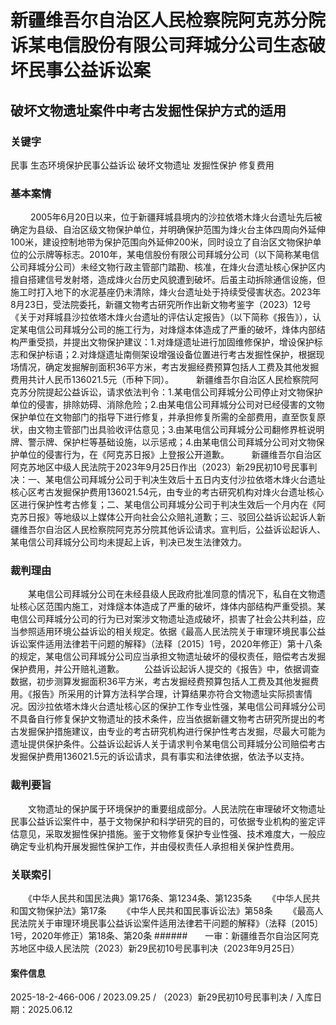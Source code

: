 # 新疆维吾尔自治区人民检察院阿克苏分院诉某电信股份有限公司拜城分公司生态破坏民事公益诉讼案
## 破坏文物遗址案件中考古发掘性保护方式的适用
### 关键字
民事 生态环境保护民事公益诉讼 破坏文物遗址 发掘性保护 修复费用
### 基本案情
　　    2005年6月20日以来，位于新疆拜城县境内的沙拉依塔木烽火台遗址先后被确定为县级、自治区级文物保护单位，并明确保护范围为烽火台主体四周向外延伸100米，建设控制地带为保护范围向外延伸200米，同时设立了自治区文物保护单位的公示牌等标志。2010年，某电信股份有限公司拜城分公司（以下简称某电信公司拜城分公司）未经文物行政主管部门踏勘、核准，在烽火台遗址核心保护区内擅自搭建信号发射塔，造成烽火台历史风貌遭到破坏。后虽主动拆除通信设施，但施工时打入地下的水泥基座仍未清除，烽火台遗址处于持续受侵害状态。2023年8月23日，受法院委托，新疆文物考古研究所作出新文物考鉴字（2023）12号《关于对拜城县沙拉依塔木烽火台遗址的评估认定报告》（以下简称《报告》），认定某电信公司拜城分公司的施工行为，对烽燧本体造成了严重的破坏，烽体内部结构严重受损，并提出文物保护建议：1.对烽燧遗址进行加固维修保护，增设保护标志和保护标语；2.对烽燧遗址南侧架设增强设备位置进行考古发掘性保护，根据现场情况，确定发掘解剖面积36平方米，考古发掘经费预算包括人工费及其他发掘费用共计人民币136021.5元（币种下同）。
　　    新疆维吾尔自治区人民检察院阿克苏分院提起公益诉讼，请求依法判令：1.某电信公司拜城分公司停止对文物保护单位的侵害，排除妨碍、消除危险；2.由某电信公司拜城分公司对已经侵害的文物保护单位在文物部门的指导下进行修复，并承担修复所需的全部费用，直至恢复原状，由文物主管部门出具验收评估意见；3.由某电信公司拜城分公司翻修界桩说明牌、警示牌、保护栏等基础设施，以示惩戒；4.由某电信公司拜城分公司对文物保护单位的侵害行为，在《阿克苏日报》上登报公开道歉。
　　     新疆维吾尔自治区阿克苏地区中级人民法院于2023年9月25日作出（2023）新29民初10号民事判决：一、某电信公司拜城分公司于判决生效后十五日内支付沙拉依塔木烽火台遗址核心区考古发掘保护费用136021.54元，由专业的考古研究机构对烽火台遗址核心区进行保护性考古修复；二、某电信公司拜城分公司于判决生效后一个月内在《阿克苏日报》等地级以上媒体公开向社会公众赔礼道歉；三、驳回公益诉讼起诉人新疆维吾尔自治区人民检察院阿克苏分院其他诉讼请求。宣判后，公益诉讼起诉人、某电信公司拜城分公司均未提起上诉，判决已发生法律效力。
### 裁判理由
　　某电信公司拜城分公司在未经县级人民政府批准同意的情况下，私自在文物遗址核心区范围内施工，对烽燧本体造成了严重的破坏，烽体内部结构严重受损。某电信公司拜城分公司的行为已对案涉文物遗址造成破坏，损害了社会公共利益，应当参照适用环境公益诉讼的相关规定。依据《最高人民法院关于审理环境民事公益诉讼案件适用法律若干问题的解释》（法释〔2015〕1号，2020年修正）第十八条的规定，某电信公司拜城分公司应当承担文物遗址破坏的侵权责任，赔偿考古发掘保护费用，并公开赔礼道歉。
　　公益诉讼起诉人提交的《报告》中，依据调查数据，初步测算发掘面积36平方米，考古发掘经费预算包括人工费及其他发掘费用。《报告》所采用的计算方法科学合理，计算结果亦符合文物遗址实际损害情况。因沙拉依塔木烽火台遗址核心区的保护工作专业性强，某电信公司拜城分公司不具备自行修复保护文物遗址的技术条件，应当依据新疆文物考古研究所提出的考古发掘保护措施建议，由专业的考古研究机构进行保护性考古发掘，尽最大可能为遗址提供保护条件。公益诉讼起诉人关于请求判令某电信公司拜城分公司赔偿考古发掘保护费用136021.5元的诉讼请求，具有事实和法律依据，依法予以支持。
### 裁判要旨
　　文物遗址的保护属于环境保护的重要组成部分。人民法院在审理破坏文物遗址民事公益诉讼案件中，基于文物保护和科学研究的目的，可依据专业机构的鉴定评估意见，采取发掘性保护措施。鉴于文物修复保护专业性强、技术难度大，一般应确定专业机构开展发掘性保护工作，并由侵权责任人承担相关保护性费用。
　　
### 关联索引
　　《中华人民共和国民法典》第176条、第1234条、第1235条 
　　《中华人民共和国文物保护法》第17条
　　《中华人民共和国民事诉讼法》第58条
　　《最高人民法院关于审理环境民事公益诉讼案件适用法律若干问题的解释》（法释〔2015〕1号，2020年修正）第18条、第20条
######　　一审：新疆维吾尔自治区阿克苏地区中级人民法院（2023）新29民初10号民事判决（2023年9月25日）
　　
#### 案件信息
2025-18-2-466-006 / 2023.09.25 / （2023）新29民初10号民事判决 / 入库日期：2025.06.12
